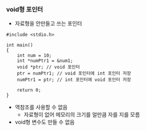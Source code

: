 ### void형 포인터
   - 자료형을 안만들고 쓰는 포인터
   ```
   #include <stdio.h>
   
   int main()
   {
       int num = 10;
       int *numPtr1 = &num1;
       void *ptr; // void 포인터
       ptr = numPtr1; // void 포인터에 int 포인터 저장
       numPtr1 = ptr; // int 포인터에 void 포인터 저장
       
       return 0;
   }
   ```
   - 역참조를 사용할 수 없음
      - 자료형이 없어 메모리의 크기를 얼만큼 자를 지를 모름
   - void형 변수도 만들 수 없음
   
